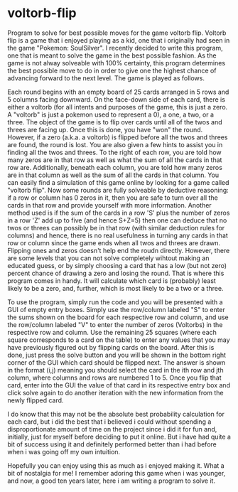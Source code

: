 # voltorb-flip
Program to solve for best possible moves for the game voltorb flip.
Voltorb flip is a game that i enjoyed playing as a kid, one that i originally had seen in the game "Pokemon: SoulSilver". I recently decided to write this program, one that is meant to solve the game in the best possible fashion. As the game is not alway solveable with 100% certainty, this program determines the best possible move to do in order to give one the highest chance of advancing forward to the next level. The game is played as follows.

Each round begins with an empty board of 25 cards arranged in 5 rows and 5 columns facing downward. On the face-down side of each card, there is either a voltorb (for all intents and purposes of the game, this is just a zero. A "voltorb" is just a pokemon used to represent a 0), a one, a two, or a three. The object of the game is to flip over cards until all of the twos and threes are facing up. Once this is done, you have "won" the round. However, if a zero (a.k.a. a voltorb) is flipped before all the twos and threes are found, the round is lost. You are also given a few hints to assist you in finding all the twos and threes. To the right of each row, you are told how many zeros are in that row as well as what the sum of all the cards in that row are. Additionally, beneath each column, you are told how many zeros are in that column as well as the sum of all the cards in that column. You can easily find a simulation of this game online by looking for a game called "voltorb flip". Now some rounds are fully solveable by deductive reasoning: if a row or column has 0 zeros in it, then you are safe to turn over all the cards in that row and provide yourself with more information. Another method used is if the sum of the cards in a row 'S' plus the number of zeros in a row 'Z' add up to five (and hence S+Z=5) then one can deduce that no twos or threes can possibly be in that row (with similar deduction rules for columns) and hence, there is no real usefulness in turning any cards in that row or column since the game ends when all twos and threes are drawn. Flipping ones and zeros doesn't help end the roudn directly. However, there are some levels that you can not solve completely wihtout making an educated guess, or by simply choosing a card that has a low (but not zero) percent chance of drawing a zero and losing the round. That is where this program comes in handy. It will calculate which card is (probably) least likely to be a zero, and, further, which is most likely to be a two or a three.

To use the program, simply run the code and you will be presented with a GUI of empty entry boxes. Simply use the row/column labeled "S" to enter the sums shown on the board for each respective row and column, and use the row/column labeled "V" to enter the number of zeros (Voltorbs) in the respective row and column. Use the remaining 25 squares (where each square corresponds to a card on the table) to enter any values that you may have previously figured out by flipping cards on the board. After this is done, just press the solve button and you will be shown in the bottom right corner of the GUI which card should be flipped next. The answer is shown in the format (i,j) meaning you should select the card in the ith row and jth column, where columns and rows are numbered 1 to 5. Once you flip that card, enter into the GUI the value of that card in its respective entry box and click solve again to do another iteration with the new information from the newly flipped card. 

I do know that this may not be the absolute best probability calculation for each card, but i did the best that i believed i could without spending a disproportionate amount of time on the project since i did it for fun and, initially, just for myself before deciding to put it online. But i have had quite a bit of success using it and definitely performed better than i had before when i was going off my own intuition. 

Hopefully you can enjoy using this as much as i enjoyed making it. What a bit of nostalgia for me! I remember adoring this game when i was younger, and now, a good ten years later, here i am writing a program to solve it.

